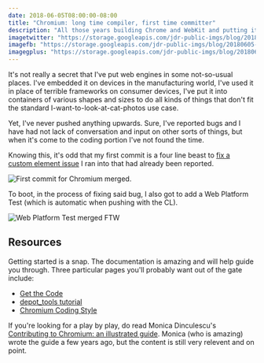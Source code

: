 ```yaml
---
date: 2018-06-05T08:00:00-08:00
title: "Chromium: long time compiler, first time committer"
description: "All those years building Chrome and WebKit and putting it places, and yet this is my first commit."
imagetwitter: "https://storage.googleapis.com/jdr-public-imgs/blog/20180605-chromium-first-commit-twitter-1024x535.jpg"
imagefb: "https://storage.googleapis.com/jdr-public-imgs/blog/20180605-chromium-first-commit-fb-1200x630.jpg"
imagegplus: "https://storage.googleapis.com/jdr-public-imgs/blog/20180605-chromium-first-commit-gplus-800x360.jpg"
---
```


It's not really a secret that I've put web engines in some not-so-usual places. I've embedded it on devices in the manufacturing world, I've used it in place of terrible frameworks on consumer devices, I've put it into containers of various shapes and sizes to do all kinds of things that don't fit the standard I-want-to-look-at-cat-photos use case.

Yet, I've never pushed anything upwards. Sure, I've reported bugs and I have had not lack of conversation and input on other sorts of things, but when it's come to the coding portion I've not found the time.

Knowing this, it's odd that my first commit is a four line beast to [fix a custom element issue](https://bugs.chromium.org/p/chromium/issues/detail?id=841725) I ran into that had already been reported.

<img src="https://storage.googleapis.com/jdr-public-imgs/blog/20180605-chromium-first-commit-twitter-1024x535.jpg" alt="First commit for Chromium merged.">

To boot, in the process of fixing said bug, I also got to add a Web Platform Test (which is automatic when pushing with the CL).

<img src="https://storage.googleapis.com/jdr-public-imgs/blog/20180605-wpt-test-twitter-1024x535.jpg" alt="Web Platform Test merged FTW">

## Resources

Getting started is a snap. The documentation is amazing and will help guide you through. Three particular pages you'll probably want out of the gate include:

- [Get the Code](https://www.chromium.org/developers/how-tos/get-the-code)
- [depot_tools tutorial](https://commondatastorage.googleapis.com/chrome-infra-docs/flat/depot_tools/docs/html/depot_tools_tutorial.html)
- [Chromium Coding Style](https://chromium.googlesource.com/chromium/src/+/master/styleguide/styleguide.md)

If you're looking for a play by play, do read Monica Dinculescu's [Contributing to Chromium: an illustrated guide](https://meowni.ca/posts/chromium-101/). Monica (who is amazing) wrote the guide a few years ago, but the content is still very relevent and on point.
